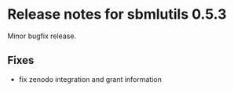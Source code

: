 # Release notes for sbmlutils 0.5.3

Minor bugfix release.

## Fixes
- fix zenodo integration and grant information


